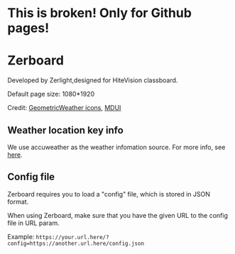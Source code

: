 # This is broken! Only for Github pages!

# Zerboard

Developed by Zerlight,designed for HiteVision classboard.

Default page size: 1080*1920

Credit: [GeometricWeather icons](https://github.com/WangDaYeeeeee/GeometricWeather), [MDUI](https://mdui.org)

## Weather location key info

We use accuweather as the weather infomation source. For more info, see [here](https://developer.accuweather.com/apis).

## Config file

Zerboard requires you to load a "config" file, which is stored in JSON format.

When using Zerboard, make sure that you have the given URL to the config file in URL param.

Example: `https://your.url.here/?config=https://another.url.here/config.json`

